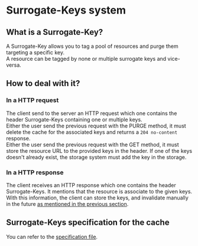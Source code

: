 # Surrogate-Keys system

## What is a Surrogate-Key?
A Surrogate-Key allows you to tag a pool of resources and purge them targeting a specific key.  
A resource can be tagged by none or multiple surrogate keys and vice-versa.

## How to deal with it?

### In a HTTP request
The client send to the server an HTTP request which one contains the header Surrogate-Keys containing one or multiple 
keys.  
Either the user send the previous request with the PURGE method, it must delete the cache for the associated keys and 
returns a `204 no-content` response.  
Either the user send the previous request with the GET method, it must store the resource URL to the provided keys in 
the header. If one of the keys doesn't already exist, the storage system must add the key in the storage.

### In a HTTP response
The client receives an HTTP response which one contains the header Surrogate-Keys. It mentions that the resource is associate
to the given keys.  
With this information, the client can store the keys, and invalidate manually in the future 
[as mentioned in the previous section](#in-a-http-request). 

## Surrogate-Keys specification for the cache
You can refer to the [specification file](specification.md).
